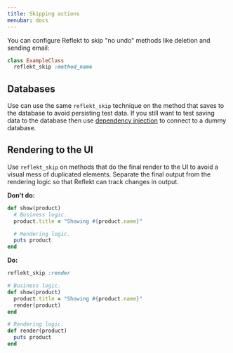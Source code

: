 ```yaml
---
title: Skipping actions
menubar: docs
---
```


You can configure Reflekt to skip "no undo" methods like deletion and sending email:

```ruby
class ExampleClass
  reflekt_skip :method_name
```

## Databases

Use can use the same `reflekt_skip` technique on the method that saves to the database to avoid persisting test data. If you still want to test saving data to the database then use [dependency injection](https://www.reddit.com/r/programming/comments/iz3rks/if_youre_not_practicing_within_the_scope_of_a/g6i1ex3/) to connect to a dummy database.

## Rendering to the UI

Use `reflekt_skip` on methods that do the final render to the UI to avoid a visual mess of duplicated elements.
Separate the final output from the rendering logic so that Reflekt can track changes in output.

**Don't do:**
```ruby
def show(product)
  # Business logic.
  product.title = "Showing #{product.name}"

  # Rendering logic.
  puts product
end
```

**Do:**
```ruby
reflekt_skip :render

# Business logic.
def show(product)
  product.title = "Showing #{product.name}"  
  render(product)
end

# Rendering logic.
def render(product)
  puts product
end
```
